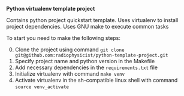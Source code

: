 **Python virtualenv template project**

Contains python project quickstart template. 
Uses virtualenv to install project dependencies.
Uses GNU make to execute common tasks 

To start you need to make the following steps:

0. Clone the project using command
`git clone git@github.com:radiophysicist/python-template-project.git`
1. Specify project name and python version in the Makefile
2. Add necessary dependencies in the `requirements.txt` file
2. Initialize virtualenv with command
`make venv`
3. Activate virtualenv in the sh-compatible linux shell with command
`source venv_activate`
